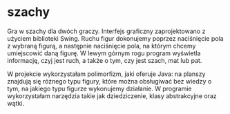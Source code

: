 # szachy

Gra w szachy dla dwóch graczy. Interfejs graficzny zaprojektowano z użyciem biblioteki Swing. Ruchu figur dokonujemy poprzez naciśnięcie pola z wybraną figurą, a następnie naciśnięcie pola, na którym chcemy umiejscowić daną figurę. W lewym górnym rogu program wyświetla informację, czyj jest ruch, a także o tym, czy jest szach, mat lub pat.

W projekcie wykorzystałam polimorfizm, jaki oferuje Java: na planszy znajdują się różnego typu figury, które można obsługiwać bez wiedzy o tym, na jakiego typu figurze wykonujemy działanie. W programie wykorzystałam narzędzia takie jak dziedziczenie, klasy abstrakcyjne oraz wątki.
